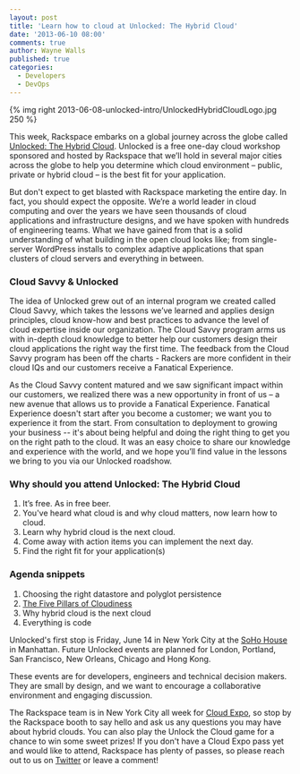 ```yaml
---
layout: post
title: 'Learn how to cloud at Unlocked: The Hybrid Cloud'
date: '2013-06-10 08:00'
comments: true
author: Wayne Walls
published: true
categories:
  - Developers
  - DevOps
---
```


{% img right 2013-06-08-unlocked-intro/UnlockedHybridCloudLogo.jpg 250 %}

This week, Rackspace embarks on a global journey across the globe called
[Unlocked: The Hybrid Cloud](https://unlocked.io).  Unlocked is a free one-day
cloud workshop sponsored and hosted by Rackspace that we’ll hold in several
major cities across the globe to help you determine which cloud environment –
public, private or hybrid cloud – is the best fit for your application.

But don't expect to get blasted with Rackspace marketing the entire day.  In
fact, you should expect the opposite.  We’re a world leader in cloud computing
and over the years we have seen thousands of cloud applications and
infrastructure designs, and we have spoken with hundreds of engineering teams.
What we have gained from that is a solid understanding of what building in the
open cloud looks like; from single-server WordPress installs to complex adaptive
applications that span clusters of cloud servers and everything in between.

<!-- more -->

### Cloud Savvy & Unlocked

The idea of Unlocked grew out of an internal program we created called Cloud
Savvy, which takes the lessons we’ve learned and applies design principles,
cloud know-how and best practices to advance the level of cloud expertise inside
our organization. The Cloud Savvy program arms us with in-depth cloud knowledge
to better help our customers design their cloud applications the right way the
first time. The feedback from the Cloud Savvy program has been off the charts -
Rackers are more confident in their cloud IQs and our customers receive a
Fanatical Experience.

As the Cloud Savvy content matured and we saw significant impact within our
customers, we realized there was a new opportunity in front of us – a new avenue
that allows us to provide a Fanatical Experience. Fanatical Experience doesn't
start after you become a customer; we want you to experience it from the
start. From consultation to deployment to growing your business -- it's about
being helpful and doing the right thing to get you on the right path to the
cloud.  It was an easy choice to share our knowledge and experience with the
world, and we hope you’ll find value in the lessons we bring to you via our Unlocked roadshow.

### Why should you attend Unlocked: The Hybrid Cloud

1. It’s free.  As in free beer.
2. You've heard what cloud is and why cloud matters, now learn how to cloud.
3. Learn why hybrid cloud is the next cloud.
4. Come away with action items you can implement the next day.
5. Find the right fit for your application(s)

### Agenda snippets

1. Choosing the right datastore and polyglot persistence
2. [The Five Pillars of Cloudiness](https://www.rackspace.com/blog/pillars-of-cloudiness-no-1-parallel-computing/)
3. Why hybrid cloud is the next cloud
4. Everything is code

Unlocked's first stop is Friday, June 14 in New York City at the
[SoHo House](https://www.sohohouseny.com/) in Manhattan. Future Unlocked events
are planned for London, Portland, San Francisco, New Orleans, Chicago and Hong
Kong.

These events are for developers, engineers and technical decision makers. They
are small by design, and we want to encourage a collaborative environment and
engaging discussion.

The Rackspace team is in New York City all week for [Cloud Expo](https://www.cloudcomputingexpo.com/),
so stop by the Rackspace booth to say hello and ask us any questions you may
have about hybrid clouds. You can also play the Unlock the Cloud game for a
chance to win some sweet prizes! If you don't have a Cloud Expo pass yet and
would like to attend, Rackspace has plenty of passes, so please reach out to
us on [Twitter](https://twitter.com/Rackspace) or leave a comment!
